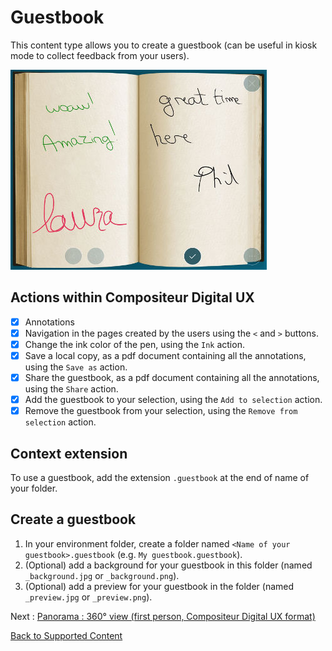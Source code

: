 # Guestbook

This content type allows you to create a guestbook (can be useful in kiosk mode to collect feedback from your users).

![Guestbook displayed within Compositeur Digital UX](../../img/content_guestbook.JPG)

## Actions within Compositeur Digital UX

- [X] Annotations
- [X] Navigation in the pages created by the users using the `<` and `>` buttons.
- [X] Change the ink color of the pen, using the `Ink` action.
- [X] Save a local copy, as a pdf document containing all the annotations, using the `Save as` action.
- [X] Share the guestbook, as a pdf document containing all the annotations, using the `Share` action.
- [X] Add the guestbook to your selection, using the `Add to selection` action.
- [X] Remove the guestbook from your selection, using the `Remove from selection` action.

## Context extension

To use a guestbook, add the extension `.guestbook` at the end of name of your folder.

## Create a guestbook

1. In your environment folder, create a folder named `<Name of your guestbook>.guestbook` (e.g. `My guestbook.guestbook`).
2. (Optional) add a background for your guestbook in this folder (named `_background.jpg` or `_background.png`).
3. (Optional) add a preview for your guestbook in the folder (named `_preview.jpg` or `_preview.png`).

Next : [Panorama : 360° view (first person, Compositeur Digital UX format)](panorama.md)

[Back to Supported Content](index.md)
